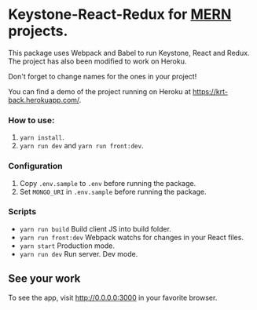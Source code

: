 # Keystone-React-Redux for [MERN](http://mern.io/) projects.

This package uses Webpack and Babel to run Keystone, React and Redux. The project has also been modified to work on Heroku.

Don't forget to change names for the ones in your project!

You can find a demo of the project running on Heroku at <https://krt-back.herokuapp.com/>.

### How to use:
1. `yarn install`.
2. `yarn run dev` and `yarn run front:dev`.

### Configuration
1. Copy `.env.sample` to `.env` before running the package.
1. Set `MONGO_URI` in `.env.sample` before running the package.

### Scripts

* `yarn run build` Build client JS into build folder.
* `yarn run front:dev` Webpack watchs for changes in your React files.
* `yarn start` Production mode.
* `yarn run dev` Run server. Dev mode.

## See your work

To see the app, visit <http://0.0.0.0:3000> in your favorite browser.
